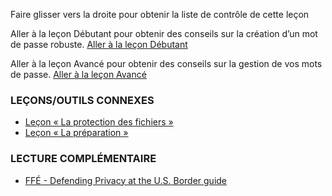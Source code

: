 [Title]: # (Et maintenant ?)
[Order]: # (12)

Faire glisser vers la droite pour obtenir la liste de contrôle de cette leçon

Aller à la leçon Débutant pour obtenir des conseils sur la création d’un mot de passe robuste.
[Aller à la leçon Débutant](umbrella://lesson/passwords/0)

Aller à la leçon Avancé pour obtenir des conseils sur la gestion de vos mots de passe.
[Aller à la leçon Avancé](umbrella://lesson/passwords/1)

### LEÇONS/OUTILS CONNEXES

* [Leçon « La protection des fichiers »](umbrella://lesson/protecting-files)
* [Leçon « La préparation »](umbrella://lesson/preparation)


### LECTURE COMPLÉMENTAIRE

* [FFÉ - Defending Privacy at the U.S. Border guide](https://www.eff.org/wp/defending-privacy-us-border-guide-travelers-carrying-digital-devices)